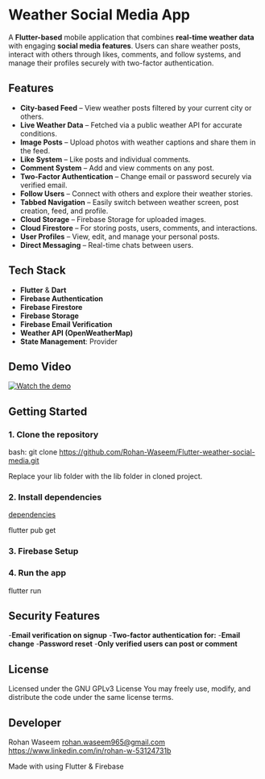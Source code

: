 # Weather Social Media App

A **Flutter-based** mobile application that combines **real-time weather data** with engaging **social media features**. Users can share weather posts, interact with others through likes, comments, and follow systems, and manage their profiles securely with two-factor authentication.

## Features

- **City-based Feed** – View weather posts filtered by your current city or others.
- **Live Weather Data** – Fetched via a public weather API for accurate conditions.
- **Image Posts** – Upload photos with weather captions and share them in the feed.
- **Like System** – Like posts and individual comments.
- **Comment System** – Add and view comments on any post.
- **Two-Factor Authentication** – Change email or password securely via verified email.
- **Follow Users** – Connect with others and explore their weather stories.
- **Tabbed Navigation** – Easily switch between weather screen, post creation, feed, and profile.
- **Cloud Storage** – Firebase Storage for uploaded images.
- **Cloud Firestore** – For storing posts, users, comments, and interactions.
- **User Profiles** – View, edit, and manage your personal posts.
- **Direct Messaging** – Real-time chats between users.
  
## Tech Stack

- **Flutter** & **Dart**
- **Firebase Authentication**
- **Firebase Firestore**
- **Firebase Storage**
- **Firebase Email Verification**
- **Weather API (OpenWeatherMap)**
- **State Management**: Provider

## Demo Video

[![Watch the demo](https://img.youtube.com/vi/j7rnYx-pnOA&list=PL460ZDb1xew9G3omqXxsFtPvnewLGcogZ/0.jpg)](https://www.youtube.com/watch?v=j7rnYx-pnOA&list=PL460ZDb1xew9G3omqXxsFtPvnewLGcogZ)

## Getting Started

### 1. Clone the repository

bash:
git clone https://github.com/Rohan-Waseem/Flutter-weather-social-media.git

Replace your lib folder with the lib folder in cloned project.

### 2. Install dependencies

[dependencies](./assets/1.png)

flutter pub get

### 3. Firebase Setup

### 4. Run the app

flutter run

## Security Features

-**Email verification on signup**
-**Two-factor authentication for:**
-**Email change**
-**Password reset**
-**Only verified users can post or comment**

## License
Licensed under the GNU GPLv3 License
You may freely use, modify, and distribute the code under the same license terms.

## Developer
Rohan Waseem
rohan.waseem965@gmail.com
https://www.linkedin.com/in/rohan-w-53124731b

Made with using Flutter & Firebase
